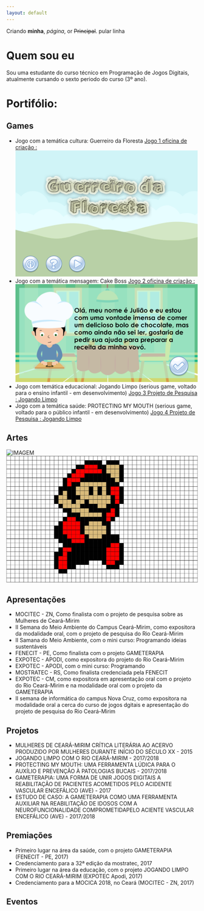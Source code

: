 ```yaml
---
layout: default
---
```


Criando **minha**, _página_, or ~~Principal~~.
  pular linha
  
# Quem sou eu

Sou uma estudante do curso técnico em Programação de Jogos Digitais, atualmente cursando o sexto periodo do curso (3º ano).

  
# Portifólio:

## Games

* Jogo com a temática cultura: Guerreiro da Floresta
[Jogo 1 oficina de criação : ![](gf.png)](emanuellicarine.github.io/GuerreiroDaFloresta)
* Jogo com a temática mensagem: Cake Boss
[Jogo 2 oficina de criação : ![](cakeboss.png)](emanuellicarine.github.io/CakeBoss)
* Jogo com temática educacional: Jogando Limpo (serious game, voltado para o ensino infantil - em desenvolvimento)
[Jogo 3 Projeto de Pesquisa : Jogando Limpo](zevictor.github.io/ProjetoJogo)
* Jogo com a temática saúde: PROTECTING MY MOUTH (serious game, voltado para o público infantil - em desenvolvimento)
[Jogo 4 Projeto de Pesquisa : Jogando Limpo](alex-alves.github.io/TD/)

## Artes

![IMAGEM](https://img00.deviantart.net/2248/i/2015/005/d/6/ps4_controller___pixel_art_by_amaniness-d8cr833.png)
![](MARIO.png)

## Apresentações

* MOCITEC - ZN, Como finalista com o projeto de pesquisa sobre as Mulheres de Ceará-Mirim
* II Semana do Meio Ambiente do Campus Ceará-Mirim, como expositora da modalidade oral, com o projeto de pesquisa do Rio Ceará-Mirim
* II Samana do Meio Ambiente, com o mini curso: Programando ideias sustentáveis
* FENECIT - PE, Como finalista com o projeto GAMETERAPIA
* EXPOTEC - APODI, como expositora do projeto do Rio Ceará-Mirim
* EXPOTEC - APODI, com o mini curso: Programando
* MOSTRATEC - RS, Como finalista credenciada pela FENECIT
* EXPOTEC - CM, como expositora em apresentação oral com o projeto do Rio Ceará-Mirim e na modalidade oral com o projeto da GAMETERAPIA
* II semana de informática do campus Nova Cruz, como expositora na modalidade oral a cerca do curso de jogos dgitais e apresentação do projeto de pesquisa do Rio Ceará-Mirim


## Projetos

* MULHERES DE CEARÁ-MIRIM CRÍTICA LITERÁRIA AO ACERVO PRODUZIDO POR MULHERES DURANTE INÍCIO DO SÉCULO XX - 2015
* JOGANDO LIMPO COM O RIO CEARÁ-MIRIM - 2017/2018
* PROTECTING MY MOUTH: UMA FERRAMENTA LÚDICA PARA O AUXÍLIO E PREVENÇÃO À PATOLOGIAS BUCAIS - 2017/2018
* GAMETERAPIA: UMA FORMA DE UNIR JOGOS DIGITAIS A REABILITAÇÃO DE PACIENTES ACOMETIDOS PELO ACIDENTE VASCULAR ENCEFÁLICO (AVE) - 2017
* ESTUDO DE CASO: A GAMETERAPIA COMO UMA FERRAMENTA AUXILIAR NA REABILITAÇÃO DE IDOSOS COM A NEUROFUNCIONALIDADE COMPROMETIDAPELO ACIENTE VASCULAR ENCEFÁLICO (AVE) - 2017/2018

## Premiações

* Primeiro lugar na área da saúde, com o projeto GAMETERAPIA (FENECIT - PE, 2017)
* Credenciamento para a 32ª edição da mostratec, 2017
* Primeiro lugar na área da educação, com o projeto JOGANDO LIMPO COM O RIO CEARÁ-MIRIM (EXPOTEC Apodi, 2017)
* Credenciamento para a MOCICA 2018, no Ceará (MOCITEC - ZN, 2017)

## Eventos
